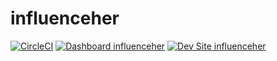 # influenceher

[![CircleCI](https://circleci.com/gh/ndewhurst/influenceher.svg?style=shield)](https://circleci.com/gh/ndewhurst/influenceher)
[![Dashboard influenceher](https://img.shields.io/badge/dashboard-influenceher-yellow.svg)](https://dashboard.pantheon.io/sites/f27c87bf-2d18-49a9-a83a-eec0c99a881f#dev/code)
[![Dev Site influenceher](https://img.shields.io/badge/site-influenceher-blue.svg)](http://dev-influenceher.pantheonsite.io/)